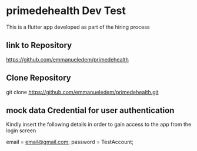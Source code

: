 # primedehealth Dev Test

This is a flutter app developed as part of the hiring process

## link to Repository

https://github.com/emmanueledem/primedehealth

## Clone Repository

git clone https://github.com/emmanueledem/primedehealth.git

## mock data Credential for user authentication

Kindly insert the following details in order to gain access to the app from the login screen

email = email@gmail.com;
password = TestAccount;
